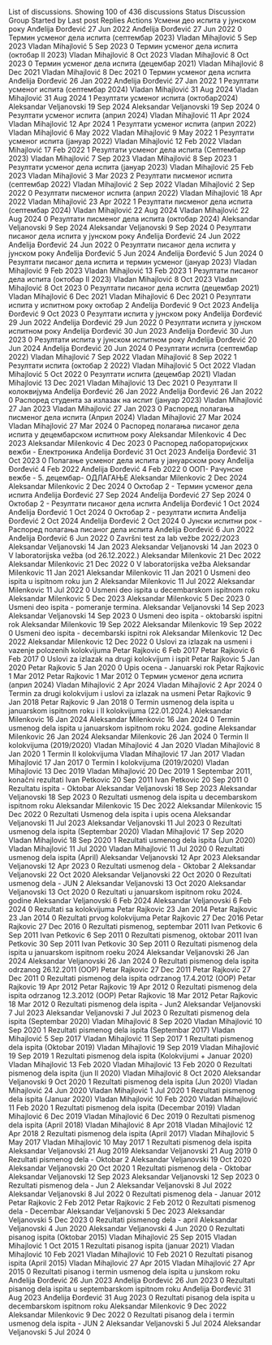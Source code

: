 List of discussions. Showing 100 of 436 discussions
Status
Discussion Group Started by Last post Replies
Actions
Усмени део испита у јунском року
Anđelija Đorđević
27 Jun 2022
Anđelija Đorđević
27 Jun 2022
0
Термин усменог дела испита (септембар 2023)
Vladan Mihajlović
5 Sep 2023
Vladan Mihajlović
5 Sep 2023
0
Термин усменог дела испита (октобар II 2023)
Vladan Mihajlović
8 Oct 2023
Vladan Mihajlović
8 Oct 2023
0
Термин усменог дела испита (децембар 2021)
Vladan Mihajlović
8 Dec 2021
Vladan Mihajlović
8 Dec 2021
0
Термин усменог дела испита
Anđelija Đorđević
26 Jan 2022
Anđelija Đorđević
27 Jan 2022
1
Резултати усменог испита (септембар 2024)
Vladan Mihajlović
31 Aug 2024
Vladan Mihajlović
31 Aug 2024
1
Резултати усменог испита (октобар2024)
Aleksandar Veljanovski
19 Sep 2024
Aleksandar Veljanovski
19 Sep 2024
0
Резултати усменог испита (април 2024)
Vladan Mihajlović
11 Apr 2024
Vladan Mihajlović
12 Apr 2024
1
Резултати усменог испита (април 2022)
Vladan Mihajlović
6 May 2022
Vladan Mihajlović
9 May 2022
1
Резултати усменог испита (јануар 2022)
Vladan Mihajlović
12 Feb 2022
Vladan Mihajlović
17 Feb 2022
1
Резултати усменог дела испита (Септембар 2023)
Vladan Mihajlović
7 Sep 2023
Vladan Mihajlović
8 Sep 2023
1
Резултати усменог дела испита (јануар 2023)
Vladan Mihajlović
25 Feb 2023
Vladan Mihajlović
3 Mar 2023
2
Резултати писменог испита (септембар 2022)
Vladan Mihajlović
2 Sep 2022
Vladan Mihajlović
2 Sep 2022
0
Резултати писменог испита (април 2022)
Vladan Mihajlović
18 Apr 2022
Vladan Mihajlović
23 Apr 2022
1
Резултати писменог дела испита (септембар 2024)
Vladan Mihajlović
22 Aug 2024
Vladan Mihajlović
22 Aug 2024
0
Резултати писменог дела испита (октобар 2024)
Aleksandar Veljanovski
9 Sep 2024
Aleksandar Veljanovski
9 Sep 2024
0
Резултати писаног дела испита у јунском року
Anđelija Đorđević
24 Jun 2022
Anđelija Đorđević
24 Jun 2022
0
Резултати писаног дела испита у јунском року
Anđelija Đorđević
5 Jun 2024
Anđelija Đorđević
5 Jun 2024
0
Резултати писаног дела испита и термин усменог (јануар 2023)
Vladan Mihajlović
9 Feb 2023
Vladan Mihajlović
13 Feb 2023
1
Резултати писаног дела испита (октобар II 2023)
Vladan Mihajlović
8 Oct 2023
Vladan Mihajlović
8 Oct 2023
0
Резултати писaног дела испита (децембар 2021)
Vladan Mihajlović
6 Dec 2021
Vladan Mihajlović
6 Dec 2021
0
Резултати испита у испитном року октобар 2
Anđelija Đorđević
9 Oct 2023
Anđelija Đorđević
9 Oct 2023
0
Резултати испита у јунском року
Anđelija Đorđević
29 Jun 2022
Anđelija Đorđević
29 Jun 2022
0
Резултати испита у јунском испитном року
Anđelija Đorđević
30 Jun 2023
Anđelija Đorđević
30 Jun 2023
0
Резултати испита у јунском испитном року
Anđelija Đorđević
20 Jun 2024
Anđelija Đorđević
20 Jun 2024
0
Резултати испита (септембар 2022)
Vladan Mihajlović
7 Sep 2022
Vladan Mihajlović
8 Sep 2022
1
Резултати испита (октобар 2 2022)
Vladan Mihajlović
5 Oct 2022
Vladan Mihajlović
5 Oct 2022
0
Резултати испита (децембар 2021)
Vladan Mihajlović
13 Dec 2021
Vladan Mihajlović
13 Dec 2021
0
Резултати II колоквијума
Anđelija Đorđević
26 Jan 2022
Anđelija Đorđević
26 Jan 2022
0
Распоред студента за излазак на испит (јануар 2023)
Vladan Mihajlović
27 Jan 2023
Vladan Mihajlović
27 Jan 2023
0
Распоред полагања писменог дела испита (Април 2024)
Vladan Mihajlović
27 Mar 2024
Vladan Mihajlović
27 Mar 2024
0
Распоред полагања писаног дела испита у децембарском испитном року
Aleksandar Milenkovic
4 Dec 2023
Aleksandar Milenkovic
4 Dec 2023
0
Распоред лабораторијских вежби - Електроника
Anđelija Đorđević
31 Oct 2023
Anđelija Đorđević
31 Oct 2023
0
Полагање усменог дела испита у јануарском року
Anđelija Đorđević
4 Feb 2022
Anđelija Đorđević
4 Feb 2022
0
ООП- Рачунске вежбе - 5. децембар- ОДЛАГАЊЕ
Aleksandar Milenkovic
2 Dec 2024
Aleksandar Milenkovic
2 Dec 2024
0
Октобар 2 - Термин усменог дела испита
Anđelija Đorđević
27 Sep 2024
Anđelija Đorđević
27 Sep 2024
0
Октобар 2 - Резултати писаног дела испита
Anđelija Đorđević
1 Oct 2024
Anđelija Đorđević
1 Oct 2024
0
Октобар 2 - резултати испита
Anđelija Đorđević
2 Oct 2024
Anđelija Đorđević
2 Oct 2024
0
Јунски испитни рок - Распоред полагања писаног дела испита
Anđelija Đorđević
6 Jun 2022
Anđelija Đorđević
6 Jun 2022
0
Završni test za lab vežbe 2022/2023
Aleksandar Veljanovski
14 Jan 2023
Aleksandar Veljanovski
14 Jan 2023
0
V laboratorijska vežba (od 26.12.2022.)
Aleksandar Milenkovic
21 Dec 2022
Aleksandar Milenkovic
21 Dec 2022
0
V laboratorijska vežba
Aleksandar Milenkovic
11 Jan 2021
Aleksandar Milenkovic
11 Jan 2021
0
Usmeni deo ispita u ispitnom roku jun 2
Aleksandar Milenkovic
11 Jul 2022
Aleksandar Milenkovic
11 Jul 2022
0
Usmeni deo ispita u decembarskom ispitnom roku
Aleksandar Milenkovic
5 Dec 2023
Aleksandar Milenkovic
5 Dec 2023
0
Usmeni deo ispita - pomeranje termina.
Aleksandar Veljanovski
14 Sep 2023
Aleksandar Veljanovski
14 Sep 2023
0
Usmeni deo ispita - oktobarski ispitni rok
Aleksandar Milenkovic
19 Sep 2022
Aleksandar Milenkovic
19 Sep 2022
0
Usmeni deo ispita - decembarski ispitni rok
Aleksandar Milenkovic
12 Dec 2022
Aleksandar Milenkovic
12 Dec 2022
0
Uslovi za izlazak na usmeni i vazenje polozenih kolokvijuma
Petar Rajkovic
6 Feb 2017
Petar Rajkovic
6 Feb 2017
0
Uslovi za izlazak na drugi kolokvijum i ispit
Petar Rajkovic
5 Jan 2020
Petar Rajkovic
5 Jan 2020
0
Upis ocena - Januarski rok
Petar Rajkovic
1 Mar 2012
Petar Rajkovic
1 Mar 2012
0
Tермин усменог дела испита (април 2024)
Vladan Mihajlović
2 Apr 2024
Vladan Mihajlović
2 Apr 2024
0
Termin za drugi kolokvijum i uslovi za izlazak na usmeni
Petar Rajkovic
9 Jan 2018
Petar Rajkovic
9 Jan 2018
0
Termin usmenog dela ispita u januarskom ispitnom roku i II kolokvijuma (22.01.2024.)
Aleksandar Milenkovic
16 Jan 2024
Aleksandar Milenkovic
16 Jan 2024
0
Termin usmenog dela ispita u januarskom ispitnom roku 2024. godine
Aleksandar Milenkovic
26 Jan 2024
Aleksandar Milenkovic
26 Jan 2024
0
Termin II kolokvijuma (2019/2020)
Vladan Mihajlović
4 Jan 2020
Vladan Mihajlović
8 Jan 2020
1
Termin II kolokvijuma
Vladan Mihajlović
17 Jan 2017
Vladan Mihajlović
17 Jan 2017
0
Termin I kolokvijuma (2019/2020)
Vladan Mihajlović
13 Dec 2019
Vladan Mihajlović
20 Dec 2019
1
Septembar 2011, konačni rezultati
Ivan Petkovic
20 Sep 2011
Ivan Petkovic
20 Sep 2011
0
Rezultatu ispita - Oktobar
Aleksandar Veljanovski
18 Sep 2023
Aleksandar Veljanovski
18 Sep 2023
0
Rezultati usmenog dela ispita u decembarskom ispitnom roku
Aleksandar Milenkovic
15 Dec 2022
Aleksandar Milenkovic
15 Dec 2022
0
Rezultati Usmenog dela ispita i upis ocena
Aleksandar Veljanovski
11 Jul 2023
Aleksandar Veljanovski
11 Jul 2023
0
Rezultati usmenog dela ispita (Septembar 2020)
Vladan Mihajlović
17 Sep 2020
Vladan Mihajlović
18 Sep 2020
1
Rezultati usmenog dela ispita (Jun 2020)
Vladan Mihajlović
11 Jul 2020
Vladan Mihajlović
11 Jul 2020
0
Rezultati usmenog dela ispita (April)
Aleksandar Veljanovski
12 Apr 2023
Aleksandar Veljanovski
12 Apr 2023
0
Rezultati usmenog dela - Oktobar 2
Aleksandar Veljanovski
22 Oct 2020
Aleksandar Veljanovski
22 Oct 2020
0
Rezultati usmenog dela - JUN 2
Aleksandar Veljanovski
13 Oct 2020
Aleksandar Veljanovski
13 Oct 2020
0
Rezultati u januarskom ispitnom roku 2024. godine
Aleksandar Veljanovski
6 Feb 2024
Aleksandar Veljanovski
6 Feb 2024
0
Rezultati sa kolokvijuma
Petar Rajkovic
23 Jan 2014
Petar Rajkovic
23 Jan 2014
0
Rezultati prvog kolokvijuma
Petar Rajkovic
27 Dec 2016
Petar Rajkovic
27 Dec 2016
0
Rezultati pismenog, septembar 2011
Ivan Petkovic
6 Sep 2011
Ivan Petkovic
6 Sep 2011
0
Rezultati pismenog, oktobar 2011
Ivan Petkovic
30 Sep 2011
Ivan Petkovic
30 Sep 2011
0
Rezultati pismenog dela ispita u januarskom ispitnom roeku 2024
Aleksandar Veljanovski
26 Jan 2024
Aleksandar Veljanovski
26 Jan 2024
0
Rezultati pismenog dela ispita odrzanog 26.12.2011 (OOP)
Petar Rajkovic
27 Dec 2011
Petar Rajkovic
27 Dec 2011
0
Rezultati pismenog dela ispita odrzanog 17.4.2012 (OOP)
Petar Rajkovic
19 Apr 2012
Petar Rajkovic
19 Apr 2012
0
Rezultati pismenog dela ispita odrzanog 12.3.2012 (OOP)
Petar Rajkovic
18 Mar 2012
Petar Rajkovic
18 Mar 2012
0
Rezultati pismenog dela ispita - Jun2
Aleksandar Veljanovski
7 Jul 2023
Aleksandar Veljanovski
7 Jul 2023
0
Rezultati pismenog dela ispita (Septembar 2020)
Vladan Mihajlović
8 Sep 2020
Vladan Mihajlović
10 Sep 2020
1
Rezultati pismenog dela ispita (Septembar 2017)
Vladan Mihajlović
5 Sep 2017
Vladan Mihajlović
11 Sep 2017
1
Rezultati pismenog dela ispita (Oktobar 2019)
Vladan Mihajlović
19 Sep 2019
Vladan Mihajlović
19 Sep 2019
1
Rezultati pismenog dela ispita (Kolokvijumi + Januar 2020)
Vladan Mihajlović
13 Feb 2020
Vladan Mihajlović
13 Feb 2020
0
Rezultati pismenog dela ispita (jun II 2020)
Vladan Mihajlović
8 Oct 2020
Aleksandar Veljanovski
9 Oct 2020
1
Rezultati pismenog dela ispita (Jun 2020)
Vladan Mihajlović
24 Jun 2020
Vladan Mihajlović
1 Jul 2020
1
Rezultati pismenog dela ispita (Januar 2020)
Vladan Mihajlović
10 Feb 2020
Vladan Mihajlović
11 Feb 2020
1
Rezultati pismenog dela ispita (Decembar 2019)
Vladan Mihajlović
6 Dec 2019
Vladan Mihajlović
6 Dec 2019
0
Rezultati pismenog dela ispita (April 2018)
Vladan Mihajlović
8 Apr 2018
Vladan Mihajlović
12 Apr 2018
2
Rezultati pismenog dela ispita (April 2017)
Vladan Mihajlović
5 May 2017
Vladan Mihajlović
10 May 2017
1
Rezultati pismenog dela ispita
Aleksandar Veljanovski
21 Aug 2019
Aleksandar Veljanovski
21 Aug 2019
0
Rezultati pismenog dela - Oktobar 2
Aleksandar Veljanovski
19 Oct 2020
Aleksandar Veljanovski
20 Oct 2020
1
Rezultati pismenog dela - Oktobar
Aleksandar Veljanovski
12 Sep 2023
Aleksandar Veljanovski
12 Sep 2023
0
Rezultati pismenog dela - Jun 2
Aleksandar Veljanovski
8 Jul 2022
Aleksandar Veljanovski
8 Jul 2022
0
Rezultati pismenog dela - Januar 2012
Petar Rajkovic
2 Feb 2012
Petar Rajkovic
2 Feb 2012
0
Rezultati pismenog dela - Decembar
Aleksandar Veljanovski
5 Dec 2023
Aleksandar Veljanovski
5 Dec 2023
0
Rezultati pismenog dela - april
Aleksandar Veljanovski
4 Jun 2020
Aleksandar Veljanovski
4 Jun 2020
0
Rezultati pisanog ispita (Oktobar 2015)
Vladan Mihajlović
25 Sep 2015
Vladan Mihajlović
1 Oct 2015
1
Rezultati pisanog ispita (januar 2021)
Vladan Mihajlović
10 Feb 2021
Vladan Mihajlović
10 Feb 2021
0
Rezultati pisanog ispita (April 2015)
Vladan Mihajlović
27 Apr 2015
Vladan Mihajlović
27 Apr 2015
0
Rezultati pisanog i termin usmenog dela ispita u junskom roku
Anđelija Đorđević
26 Jun 2023
Anđelija Đorđević
26 Jun 2023
0
Rezultati pisanog dela ispita u septembarskom ispitnom roku
Anđelija Đorđević
31 Aug 2023
Anđelija Đorđević
31 Aug 2023
0
Rezultati pisanog dela ispita u decembarskom ispitnom roku
Aleksandar Milenkovic
9 Dec 2022
Aleksandar Milenkovic
9 Dec 2022
0
Rezultati pisanog dela i termin usmenog dela ispita - JUN 2
Aleksandar Veljanovski
5 Jul 2024
Aleksandar Veljanovski
5 Jul 2024
0